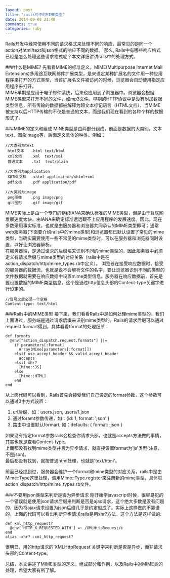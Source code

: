 ```yaml
---
layout: post
title: "rails的中的MIME类型"
date: 2014-09-08 21:40
comments: true
categories: ruby
---
```


Rails开发中经常使用不同的请求格式来处理不同的响应，最常见的是同一个action对html/text和json格式的响应不同的数据。 那么, Rails中有哪些响应格式已经是怎么处理这些请求格式呢？本文详细讲讲rails中的处理方式。

###什么是MIME?
先看看MIME的标准定义。MIME(Multipurpose Internet Mail Extensions)多用途互联网邮件扩展类型，是来设定某种扩展名的文件用一种应用程序来打开的方式类型，当该扩展名文件被访问的时候，浏览器会自动使用指定应用程序来打开。   
MIME早期是应用于电子邮件系统，后来也应用到了浏览器中。浏览器会根据MIME类型来打开不同的文件，如mp3文件。早期的HTTP协议中是没有附加数据类型信息，所有传输的数据都被解释为超文本标记语言（HTML文档），当MIME被支持以后HTTP传输的不仅是普通的文本，而是我们现在看到的各种个样的数据形式了。

###MIME的定义和组成
MINE类型是由两部分组成，前面是数据的大类别，文本text、图象image等，后面定义具体的种类。例如：

```
//大类别为text
 html文本   .html text/html
 xml文档    .xml  text/xml
 普通文本    .txt  text/plain

//大类别为application
 XHTML文档  .xhtml application/xhtml+xml
 pdf文档    .pdf application/pdf

//大类别为image
 png图像    .png image/png
 git图形    .gif image/gif
```

MIME实际上是由一个专门的组织IANA来确认标准的MIME类型，但是由于互联网发展速度太快，由IANA来确定标准远远跟不上应用程序的发展速度。因此，现在多数采用事实标准，也就是由服务器和浏览器共同承认的MIME类型即可；通常web服务器(下面要介绍rails中的mime类型)和浏览器都已默认设置了常见的mime类型，当确实需要使用一些不常见的mime类型时，可以在服务器和浏览器同时设置，以好让浏览器解析。   
在服务器端，是通过请求的后缀名来识别不同的mime类型的，因此服务器中必须定义有请求后缀与mime类型的对应关系（rails中是在action_dispatch/http/mime_types.rb中定义）。
浏览器在接受响应数据时，接受的服务器的数据流，也就是说不会解析文件的名字，要让浏览器识别不同的类型的文件数据就需要在响应数据中设置mime类型信息。服务器在响应数据前，首先是要设置数据的MIME类型信息，这个是通过http信息头部的Content-type关键字进行设定的。

```
//冒号之后必须一个空格
Content-type: text/html
```

###Rails中的MIME类型
接下来，我们看看Rails中是如何处理mime类型的。我们上面讲过，服务端是通过请求后缀来识别mime类型的。Rails的请求后缀可以通过request.formart得到，具体看看format的处理细节：

```
def formats
  @env["action_dispatch.request.formats"] ||=
    if parameters[:format]
      Array(Mime[parameters[:format]])
    elsif use_accept_header && valid_accept_header
      accepts
    elsif xhr?
      [Mime::JS]
    else
      [Mime::HTML]
    end
end
```

从上面代码可以看到，Rails首先会接受我们自己设定的format参数，这个参数可以通过3中方式设置：   
1. url后缀，如：users.json, users/1.json   
2. 通过foramt参数传递，如：{id: 1, format: 'json' }   
3. 路由中设置默认formart, 如：defaults: { format: :json }    

如果没有指定format参数rails会检查你请求头部，也就是accepts方法做的事情，其实也就是查看Content-type。   
上面都没有找到mime类型并且为异步请求，就直接设置format为'js'类型(注意，不是json)。    
最后都没有找到，就按普通html处理，也就是'text/html'。    

前面已经提到过，服务器会维护一个format和mine类型的对应关系，rails中是由Mime::Type这里处理，调用Mime::Type.register来注册新的mime类型，具体见action_dispatch/http/mime_types.rb文件。

###不要用json类型来判断是否为异步请求
刚开始学javascript时候，很容易犯的一个错误就是使用json请求后缀来判断是否是ajax请求，这个绝大多数是没有问题的，因为将ajax请求设置为json后缀几乎是约定俗成了。实际上这样做的不靠谱的，上面的代码可以看出判断异步请求rails是用xhr?方法，这个方法是这样做的:

```
def xml_http_request?
  @env['HTTP_X_REQUESTED_WITH'] =~ /XMLHttpRequest/i
end
alias :xhr? :xml_http_request?
```

很明显，用的http请求的'XMLHttpRequest'关键字来判断是否是异步，而非请求头部的Content-type。

总结，本文讲述了MIME类型的定义，组成部分和作用，以及Rails中对MIME类的处理，希望大家有所了解。
